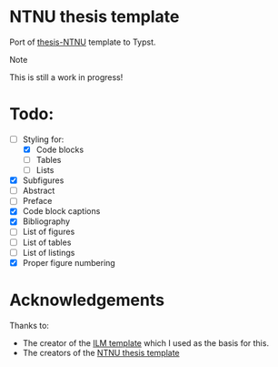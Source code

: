 # NTNU thesis template
Port of [thesis-NTNU](https://github.com/COPCSE-NTNU/thesis-NTNU) template to Typst.

> [!NOTE]  
> This is still a work in progress!

# Todo: 
- [ ] Styling for:
  - [x] Code blocks
  - [ ] Tables
  - [ ] Lists
- [x] Subfigures
- [ ] Abstract
- [ ] Preface
- [x] Code block captions
- [x] Bibliography
- [ ] List of figures
- [ ] List of tables
- [ ] List of listings
- [x] Proper figure numbering 

# Acknowledgements
Thanks to: 
- The creator of the [ILM template](https://github.com/talal/ilm/blob/main/lib.typ) which I used as the basis for this. 
- The creators of the [NTNU thesis template](https://github.com/COPCSE-NTNU/thesis-NTNU)

